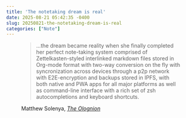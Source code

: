 ```yaml
---
title: 'The notetaking dream is real'
date: 2025-08-21 05:42:35 -0400
slug: 20250821-the-notetaking-dream-is-real
categories: ["Note"]
---
```


<figure class="quote">
  <blockquote>
...the dream became reality when she finally completed her perfect note-taking system comprised of Zettelkasten-styled interlinked markdown files stored in Org-mode format with two-way conversion on the fly with syncronization across devices through a p2p network with E2E-encryption and backups stored in IPFS, with both native and PWA apps for all major platforms as well as command-line interface with a rich set of zsh autocompletions and keyboard shortcuts.
  </blockquote>
  <figcaption>
   Matthew Solenya, <cite><a href="https://www.theolognion.com/p/dev-builds-perfect-note-taking-system-which-only-stores-info-about-building-note-taking-systems">The Olognion</a></cite>
  </figcaption>
</figure>
